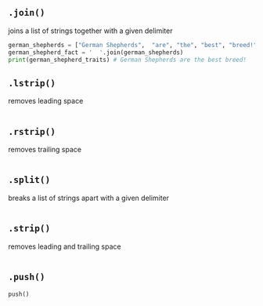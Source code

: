 ## `.join()`
joins a list of strings together with a given delimiter

```py
german_shepherds = ["German Shepherds",  "are", "the", "best", "breed!"]
german_shepherd_fact = '  '.join(german_shepherds)
print(german_shepherd_traits) # German Shepherds are the best breed!
```
## `.lstrip()`
removes leading space

```py
```
## `.rstrip()`
removes trailing space

```py
```
## `.split()`
breaks a list of strings apart with a given delimiter

```py
```
## `.strip()`
removes leading and trailing space

```py
```
## `.push()`
`push()`



